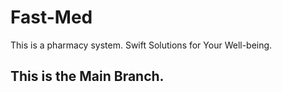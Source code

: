 # Fast-Med
This is a pharmacy system. Swift Solutions for Your Well-being.
## This is the Main Branch.
